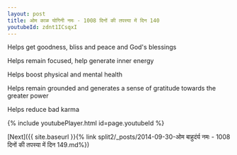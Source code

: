 ```yaml
---
layout: post
title: ओम काळ योगिनी नमः - 1008 दिनों की तपस्या में दिन 140
youtubeId: zdnt1ICsqxI
---
```

 
 
Helps get goodness, bliss and peace and God's blessings
 
Helps remain focused, help generate inner energy 
 
Helps boost physical and mental health 
 
Helps remain grounded and generates a sense of gratitude towards the greater power 
 
Helps reduce bad karma
 
 
 
 


{% include youtubePlayer.html id=page.youtubeId %}
 
[Next]({{ site.baseurl }}{% link  split2/_posts/2014-09-30-ओम बाहुदंर्य नमः - 1008 दिनों की तपस्या में दिन 149.md%})
 
